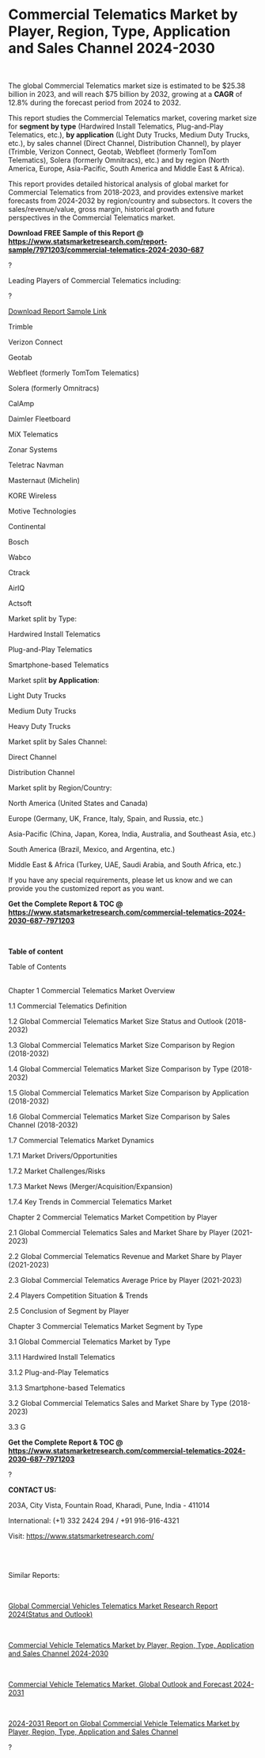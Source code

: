 <h1>Commercial Telematics Market by Player, Region, Type, Application and Sales Channel 2024-2030</h1><br/><p>The global Commercial Telematics market size is estimated to be $25.38 billion in 2023, and will reach $75 billion by 2032, growing at a <strong>CAGR</strong> of 12.8% during the forecast period from 2024 to 2032.</p>
 
 
 
 <p>This report studies the Commercial Telematics market, covering market size for <strong>segment by type</strong> (Hardwired Install Telematics, Plug-and-Play Telematics, etc.), <strong>by application</strong> (Light Duty Trucks, Medium Duty Trucks, etc.), by sales channel (Direct Channel, Distribution Channel), by player (Trimble, Verizon Connect, Geotab, Webfleet (formerly TomTom Telematics), Solera (formerly Omnitracs), etc.) and by region (North America, Europe, Asia-Pacific, South America and Middle East & Africa).</p>
 
 
 
 <p>This report provides detailed historical analysis of global market for Commercial Telematics from 2018-2023, and provides extensive market forecasts from 2024-2032 by region/country and subsectors. It covers the sales/revenue/value, gross margin, historical growth and future perspectives in the Commercial Telematics market.</p>
 
 
 
 <div><b>Download FREE Sample of this Report @ <a href="https://www.statsmarketresearch.com/download-free-sample/7971203/commercial-telematics-2024-2030-687">https://www.statsmarketresearch.com/report-sample/7971203/commercial-telematics-2024-2030-687</a></b></div>
 
 
 
 <p>? </p>
 
 
 
 <p>Leading Players of Commercial Telematics including:</p>
 
 
 
 <p>? </p>
 
 
 
 <p><a href="https://www.statsmarketresearch.com/download-free-sample/7971203/commercial-telematics-2024-2030-687">Download Report Sample Link</a></p>
 
 
 
 <p>Trimble</p>
 
 
 
 <p>Verizon Connect</p>
 
 
 
 <p>Geotab</p>
 
 
 
 <p>Webfleet (formerly TomTom Telematics)</p>
 
 
 
 <p>Solera (formerly Omnitracs)</p>
 
 
 
 <p>CalAmp</p>
 
 
 
 <p>Daimler Fleetboard</p>
 
 
 
 <p>MiX Telematics</p>
 
 
 
 <p>Zonar Systems</p>
 
 
 
 <p>Teletrac Navman</p>
 
 
 
 <p>Masternaut (Michelin)</p>
 
 
 
 <p>KORE Wireless</p>
 
 
 
 <p>Motive Technologies</p>
 
 
 
 <p>Continental</p>
 
 
 
 <p>Bosch</p>
 
 
 
 <p>Wabco</p>
 
 
 
 <p>Ctrack</p>
 
 
 
 <p>AirIQ</p>
 
 
 
 <p>Actsoft</p>
 
 
 
 <p>Market split by Type:</p>
 
 
 
 <p>Hardwired Install Telematics</p>
 
 
 
 <p>Plug-and-Play Telematics</p>
 
 
 
 <p>Smartphone-based Telematics</p>
 
 
 
 <p>Market split <strong>by Application</strong>:</p>
 
 
 
 <p>Light Duty Trucks</p>
 
 
 
 <p>Medium Duty Trucks</p>
 
 
 
 <p>Heavy Duty Trucks</p>
 
 
 
 <p>Market split by Sales Channel:</p>
 
 
 
 <p>Direct Channel</p>
 
 
 
 <p>Distribution Channel</p>
 
 
 
 <p>Market split by Region/Country:</p>
 
 
 
 <p>North America (United States and Canada)</p>
 
 
 
 <p>Europe (Germany, UK, France, Italy, Spain, and Russia, etc.)</p>
 
 
 
 <p>Asia-Pacific (China, Japan, Korea, India, Australia, and Southeast Asia, etc.)</p>
 
 
 
 <p>South America (Brazil, Mexico, and Argentina, etc.)</p>
 
 
 
 <p>Middle East & Africa (Turkey, UAE, Saudi Arabia, and South Africa, etc.)</p>
 
 
 
 <p>If you have any special requirements, please let us know and we can provide you the customized report as you want.</p>
 
 
 
 <div><b>Get the Complete Report & TOC @ <a href="https://www.statsmarketresearch.com/commercial-telematics-2024-2030-687-7971203">https://www.statsmarketresearch.com/commercial-telematics-2024-2030-687-7971203</a></b></div>
 
 
 
 <p><br />
 
 <b>Table of content</b></p>
 
 
 
 <p>Table of Contents<br />
 
 <br />
 
 Chapter 1 Commercial Telematics Market Overview<br />
 
 1.1 Commercial Telematics Definition<br />
 
 1.2 Global Commercial Telematics Market Size Status and Outlook (2018-2032)<br />
 
 1.3 Global Commercial Telematics Market Size Comparison by Region (2018-2032)<br />
 
 1.4 Global Commercial Telematics Market Size Comparison by Type (2018-2032)<br />
 
 1.5 Global Commercial Telematics Market Size Comparison by Application (2018-2032)<br />
 
 1.6 Global Commercial Telematics Market Size Comparison by Sales Channel (2018-2032)<br />
 
 1.7 Commercial Telematics Market Dynamics<br />
 
 1.7.1 Market Drivers/Opportunities<br />
 
 1.7.2 Market Challenges/Risks<br />
 
 1.7.3 Market News (Merger/Acquisition/Expansion)<br />
 
 1.7.4 Key Trends in Commercial Telematics Market<br />
 
 Chapter 2 Commercial Telematics Market Competition by Player<br />
 
 2.1 Global Commercial Telematics Sales and Market Share by Player (2021-2023)<br />
 
 2.2 Global Commercial Telematics Revenue and Market Share by Player (2021-2023)<br />
 
 2.3 Global Commercial Telematics Average Price by Player (2021-2023)<br />
 
 2.4 Players Competition Situation & Trends<br />
 
 2.5 Conclusion of Segment by Player<br />
 
 Chapter 3 Commercial Telematics Market Segment by Type<br />
 
 3.1 Global Commercial Telematics Market by Type<br />
 
 3.1.1 Hardwired Install Telematics<br />
 
 3.1.2 Plug-and-Play Telematics<br />
 
 3.1.3 Smartphone-based Telematics<br />
 
 3.2 Global Commercial Telematics Sales and Market Share by Type (2018-2023)<br />
 
 3.3 G</p>
 
 
 
 <div><b>Get the Complete Report & TOC @ <a href="https://www.statsmarketresearch.com/commercial-telematics-2024-2030-687-7971203">https://www.statsmarketresearch.com/commercial-telematics-2024-2030-687-7971203</a></b></div>
 
 
 
 <p>? </p>
 
 
 
 <p><b>CONTACT US:</b><br />
 
 203A, City Vista, Fountain Road, Kharadi, Pune, India - 411014<br />
 
 International: (+1) 332 2424 294 / +91 916-916-4321<br />
 
 Visit: <a href="https://www.statsmarketresearch.com/">https://www.statsmarketresearch.com/</a><br />
 
 <br />
 
 <br />
 
 Similar Reports:<br />
 
 <br />
 
 <a href="https://www.statsmarketresearch.com/global-commercial-vehicles-telematics-2024-497-7992558">Global Commercial Vehicles Telematics Market Research Report 2024(Status and Outlook)</a><br />
 
 <br />
 
 <a href="https://www.statsmarketresearch.com/commercial-vehicle-telematics-2024-2030-309-7971201">Commercial Vehicle Telematics Market by Player, Region, Type, Application and Sales Channel 2024-2030</a><br />
 
 <br />
 
 <a href="https://www.statsmarketresearch.com/global-commercial-vehicle-telematics-forecast-2024-2031-694-7875751">Commercial Vehicle Telematics Market, Global Outlook and Forecast 2024-2031</a><br />
 
 <br />
 
 <a href="https://www.statsmarketresearch.com/global-on-commercial-vehicle-telematics-2024-2031-902-7874621">2024-2031 Report on Global Commercial Vehicle Telematics Market by Player, Region, Type, Application and Sales Channel</a><br />
 
 ? </p>